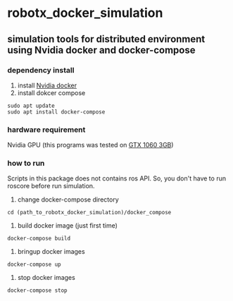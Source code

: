 # robotx_docker_simulation

## simulation tools for distributed environment using Nvidia docker and docker-compose

### dependency install
1. install [Nvidia docker](https://github.com/NVIDIA/nvidia-docker)
1. install dokcer compose

```
sudo apt update
sudo apt install docker-compose  
```

### hardware requirement
Nvidia GPU (this programs was tested on [GTX 1060 3GB](https://www.kuroutoshikou.com/product/graphics_bord/nvidia/gf-gtx1060-3gb_oc_df/))

### how to run
Scripts in this package does not contains ros API.
So, you don't have to run roscore before run simulation.
1. change docker-compose directory
```
cd (path_to_robotx_docker_simulation)/docker_compose
```
1. build docker image (just first time)
```
docker-compose build
```
1. bringup docker images
```
docker-compose up
```
1. stop docker images
```
docker-compose stop
```